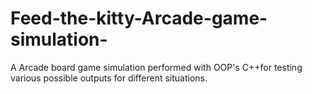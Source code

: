 # Feed-the-kitty-Arcade-game-simulation-
A Arcade board game simulation performed with OOP's C++for testing various possible outputs for different situations.
